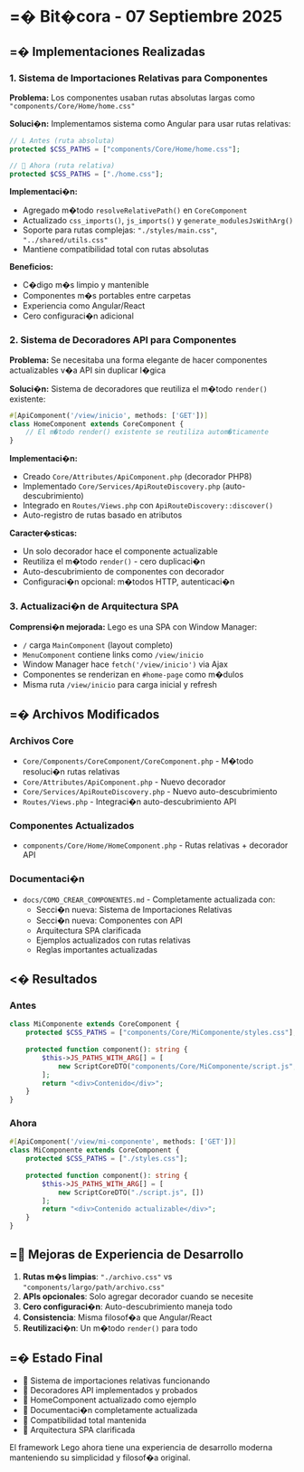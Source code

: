 # =� Bit�cora - 07 Septiembre 2025

## =� Implementaciones Realizadas

### 1. Sistema de Importaciones Relativas para Componentes

**Problema:** Los componentes usaban rutas absolutas largas como `"components/Core/Home/home.css"`

**Soluci�n:** Implementamos sistema como Angular para usar rutas relativas:
```php
// L Antes (ruta absoluta)
protected $CSS_PATHS = ["components/Core/Home/home.css"];

//  Ahora (ruta relativa)
protected $CSS_PATHS = ["./home.css"];
```

**Implementaci�n:**
- Agregado m�todo `resolveRelativePath()` en `CoreComponent`
- Actualizado `css_imports()`, `js_imports()` y `generate_modulesJsWithArg()`
- Soporte para rutas complejas: `"./styles/main.css"`, `"../shared/utils.css"`
- Mantiene compatibilidad total con rutas absolutas

**Beneficios:**
- C�digo m�s limpio y mantenible
- Componentes m�s portables entre carpetas
- Experiencia como Angular/React
- Cero configuraci�n adicional

### 2. Sistema de Decoradores API para Componentes

**Problema:** Se necesitaba una forma elegante de hacer componentes actualizables v�a API sin duplicar l�gica

**Soluci�n:** Sistema de decoradores que reutiliza el m�todo `render()` existente:
```php
#[ApiComponent('/view/inicio', methods: ['GET'])]
class HomeComponent extends CoreComponent {
    // El m�todo render() existente se reutiliza autom�ticamente
}
```

**Implementaci�n:**
- Creado `Core/Attributes/ApiComponent.php` (decorador PHP8)
- Implementado `Core/Services/ApiRouteDiscovery.php` (auto-descubrimiento)
- Integrado en `Routes/Views.php` con `ApiRouteDiscovery::discover()`
- Auto-registro de rutas basado en atributos

**Caracter�sticas:**
- Un solo decorador hace el componente actualizable
- Reutiliza el m�todo `render()` - cero duplicaci�n
- Auto-descubrimiento de componentes con decorador
- Configuraci�n opcional: m�todos HTTP, autenticaci�n

### 3. Actualizaci�n de Arquitectura SPA

**Comprensi�n mejorada:** Lego es una SPA con Window Manager:
- `/` carga `MainComponent` (layout completo)
- `MenuComponent` contiene links como `/view/inicio`
- Window Manager hace `fetch('/view/inicio')` via Ajax
- Componentes se renderizan en `#home-page` como m�dulos
- Misma ruta `/view/inicio` para carga inicial y refresh

## =� Archivos Modificados

### Archivos Core
- `Core/Components/CoreComponent/CoreComponent.php` - M�todo resoluci�n rutas relativas
- `Core/Attributes/ApiComponent.php` - Nuevo decorador
- `Core/Services/ApiRouteDiscovery.php` - Nuevo auto-descubrimiento
- `Routes/Views.php` - Integraci�n auto-descubrimiento API

### Componentes Actualizados
- `components/Core/Home/HomeComponent.php` - Rutas relativas + decorador API

### Documentaci�n
- `docs/COMO_CREAR_COMPONENTES.md` - Completamente actualizada con:
  - Secci�n nueva: Sistema de Importaciones Relativas
  - Secci�n nueva: Componentes con API  
  - Arquitectura SPA clarificada
  - Ejemplos actualizados con rutas relativas
  - Reglas importantes actualizadas

## <� Resultados

### Antes
```php
class MiComponente extends CoreComponent {
    protected $CSS_PATHS = ["components/Core/MiComponente/styles.css"];
    
    protected function component(): string {
        $this->JS_PATHS_WITH_ARG[] = [
            new ScriptCoreDTO("components/Core/MiComponente/script.js", [])
        ];
        return "<div>Contenido</div>";
    }
}
```

### Ahora  
```php
#[ApiComponent('/view/mi-componente', methods: ['GET'])]
class MiComponente extends CoreComponent {
    protected $CSS_PATHS = ["./styles.css"];
    
    protected function component(): string {
        $this->JS_PATHS_WITH_ARG[] = [
            new ScriptCoreDTO("./script.js", [])
        ];
        return "<div>Contenido actualizable</div>";
    }
}
```

## = Mejoras de Experiencia de Desarrollo

1. **Rutas m�s limpias**: `"./archivo.css"` vs `"components/largo/path/archivo.css"`
2. **APIs opcionales**: Solo agregar decorador cuando se necesite
3. **Cero configuraci�n**: Auto-descubrimiento maneja todo
4. **Consistencia**: Misma filosof�a que Angular/React
5. **Reutilizaci�n**: Un m�todo `render()` para todo

## =� Estado Final

-  Sistema de importaciones relativas funcionando
-  Decoradores API implementados y probados
-  HomeComponent actualizado como ejemplo
-  Documentaci�n completamente actualizada
-  Compatibilidad total mantenida
-  Arquitectura SPA clarificada

El framework Lego ahora tiene una experiencia de desarrollo moderna manteniendo su simplicidad y filosof�a original.